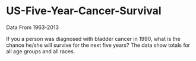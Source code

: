 # US-Five-Year-Cancer-Survival
Data From 1963-2013

If you a person was diagnosed with bladder cancer in 1990, what is the chance he/she will survive for the next five years?
The data show totals for all age groups and all races.
